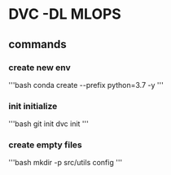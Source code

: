 # DVC -DL MLOPS

## commands

### create new env

'''bash
conda create --prefix python=3.7 -y
'''

### init initialize
'''bash
git init
dvc init
'''

### create empty files
'''bash
mkdir -p src/utils config
'''
